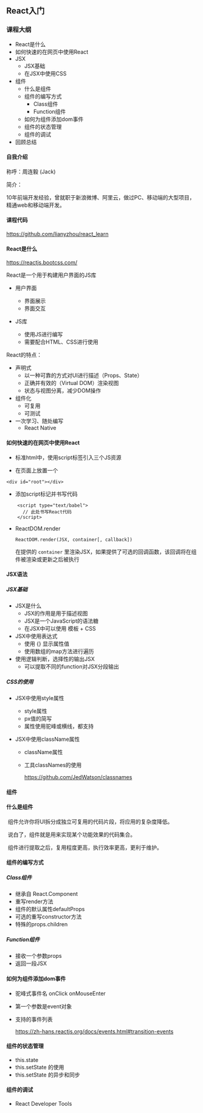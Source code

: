 ## React入门

### 课程大纲


+ React是什么
+ 如何快速的在网页中使用React
+ JSX
  + JSX基础
  + 在JSX中使用CSS
+ 组件
  + 什么是组件
  + 组件的编写方式
    + Class组件
    + Function组件
  + 如何为组件添加dom事件
  + 组件的状态管理
  + 组件的调试
+ 回顾总结



#### 自我介绍

称呼：周连毅 (Jack)

简介：

​       10年前端开发经验，曾就职于新浪微博、阿里云，做过PC、移动端的大型项目，精通web和移动端开发。



#### 课程代码
https://github.com/lianyzhou/react_learn  

#### React是什么

https://reactjs.bootcss.com/

React是一个用于构建用户界面的JS库
+ 用户界面

  + 界面展示
  + 界面交互
+ JS库
  + 使用JS进行编写
  + 需要配合HTML、CSS进行使用



React的特点：

+ 声明式
  + 以一种可靠的方式对UI进行描述（Props、State）
  + 正确并有效的（Virtual DOM）渲染视图
  + 状态与视图分离，减少DOM操作
+ 组件化
  + 可复用
  + 可测试
+ 一次学习、随处编写
  + React Native



#### 如何快速的在网页中使用React

+ 标准html中，使用script标签引入三个JS资源

+ 在页面上放置一个
```
<div id="root"></div>
```

+ 添加script标记并书写代码
```
    <script type="text/babel">
      // 此处书写React代码
    </script>

```
+ ReactDOM.render
  ```
  ReactDOM.render(JSX, container[, callback])
  ```

  在提供的 `container` 里渲染JSX，如果提供了可选的回调函数，该回调将在组件被渲染或更新之后被执行


#### JSX语法

##### JSX基础
  + JSX是什么
      + JSX的作用是用于描述视图
      + JSX是一个JavaScript的语法糖
      + 在JSX中可以使用 模板 + CSS
  + JSX中使用表达式
      + 使用 {} 显示属性值
      + 使用数组的map方法进行遍历
  + 使用逻辑判断，选择性的输出JSX
      + 可以提取不同的function对JSX分段输出

##### CSS的使用

+ JSX中使用style属性

  + style属性
  + px值的简写
  + 属性使用驼峰或横线，都支持

+ JSX中使用className属性

  + className属性

  + 工具classNames的使用

    https://github.com/JedWatson/classnames

#### 组件
#### 什么是组件

​	组件允许你将UI拆分成独立可复用的代码片段，将应用的复杂度降低。

​	说白了，组件就是用来实现某个功能效果的代码集合。

​	组件进行提取之后，复用程度更高，执行效率更高，更利于维护。

#### 组件的编写方式
##### Class组件

+ 继承自 React.Component
+ 重写render方法
+ 组件的默认属性defaultProps
+ 可选的重写constructor方法
+ 特殊的props.children

##### Function组件

+ 接收一个参数props
+ 返回一段JSX

#### 如何为组件添加dom事件

* 驼峰式事件名   onClick  onMouseEnter

* 第一个参数是event对象

* 支持的事件列表

  https://zh-hans.reactjs.org/docs/events.html#transition-events

#### 组件的状态管理

+ this.state
+ this.setState 的使用
+ this.setState 的异步和同步

#### 组件的调试

+ React Developer Tools